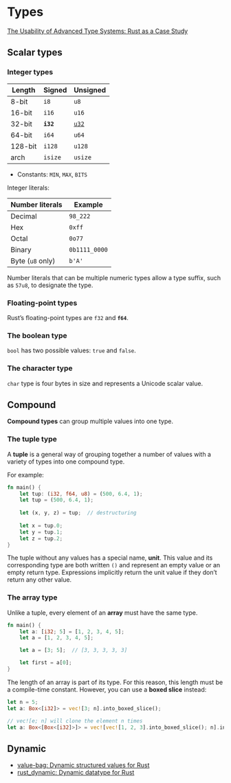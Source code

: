 # Types
[The Usability of Advanced Type Systems: Rust as a Case Study](https://arxiv.org/abs/2301.02308)

## Scalar types
### Integer types

Length | Signed | Unsigned
--- | --- | ---
8-bit | `i8` | `u8`
16-bit | `i16` | `u16`
32-bit | **`i32`** | [`u32`](https://doc.rust-lang.org/std/primitive.u32.html)
64-bit | `i64` | `u64`
128-bit | `i128` | `u128`
arch | `isize` | `usize`

- Constants: `MIN`, `MAX`, `BITS`

Integer literals:

Number literals | Example
--- | ---
Decimal | `98_222`
Hex | `0xff`
Octal | `0o77`
Binary | `0b1111_0000`
Byte (`u8` only) | `b'A'`

Number literals that can be multiple numeric types allow a type suffix, such as `57u8`, to designate the type.

### Floating-point types
Rust’s floating-point types are `f32` and **`f64`**.

### The boolean type
`bool` has two possible values: `true` and `false`.

### The character type
`char` type is four bytes in size and represents a Unicode scalar value.

## Compound
**Compound types** can group multiple values into one type.

### The tuple type
A **tuple** is a general way of grouping together a number of values with a variety of types into one compound type.

For example:
```rust
fn main() {
    let tup: (i32, f64, u8) = (500, 6.4, 1);
    let tup = (500, 6.4, 1);
    
    let (x, y, z) = tup;  // destructuring
    
    let x = tup.0;
    let y = tup.1;
    let z = tup.2;
}
```

The tuple without any values has a special name, **unit**. This value and its corresponding type are both written `()` and represent an empty value or an empty return type. Expressions implicitly return the unit value if they don’t return any other value.

### The array type
Unlike a tuple, every element of an **array** must have the same type.

```rust
fn main() {
    let a: [i32; 5] = [1, 2, 3, 4, 5];
    let a = [1, 2, 3, 4, 5];

    let a = [3; 5];  // [3, 3, 3, 3, 3]

    let first = a[0];
}
```

The length of an array is part of its type. For this reason, this length must be a compile-time constant. However, you can use a **boxed slice** instead:

```rust
let n = 5;
let a: Box<[i32]> = vec![3; n].into_boxed_slice();

// vec![e; n] will clone the element n times
let a: Box<[Box<[i32]>]> = vec![vec![1, 2, 3].into_boxed_slice(); n].into_boxed_slice();
```

## Dynamic
- [value-bag: Dynamic structured values for Rust](https://github.com/sval-rs/value-bag)
- [rust\_dynamic: Dynamic datatype for Rust](https://github.com/vulogov/rust_dynamic)